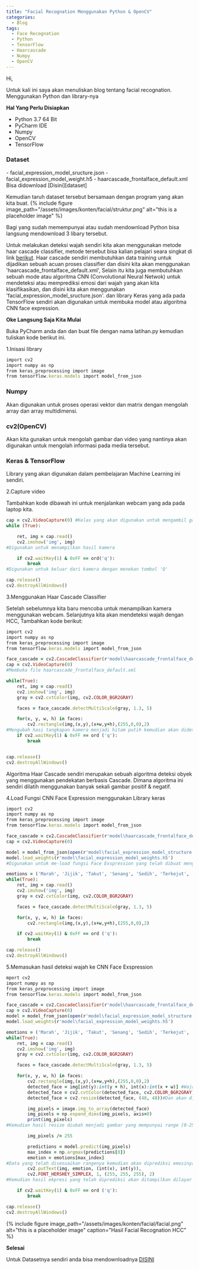 ```yaml
---
title: "Facial Recognation Menggunakan Python & OpenCV"
categories:
  - Blog
tags:
  - Face Recognation
  - Python
  - TensorFlow
  - Haarcascade
  - Numpy
  - OpenCV
---
```

Hi,

Untuk kali ini saya akan menuliskan blog tentang facial recognation. Menggunakan Python dan library-nya

**Hal Yang Perlu Disiapkan**
- Python 3.7 64 Bit
- PyCharm IDE
- Numpy
- OpenCV
- TensorFlow
<h3>Dataset</h3>
- facial_expression_model_sructure.json
- facial_expression_model_weight.h5
- haarcascade_frontalface_default.xml
Bisa didownload [Disini][dataset]

Kemudian taruh dataset tersebut bersamaan dengan program yang akan kita buat.
{% include figure image_path="/assets/images/konten/facial/struktur.png" alt="this is a placeholder image" %}

Bagi yang sudah memempunyai atau sudah mendownload Python bisa langsung mendownload 3 libary tersebut.

Untuk melakukan deteksi wajah sendiri kita akan menggunakan metode haar cascade classifier, metode tersebut bisa kalian pelajari
seara singkat di link [berikut][brkt]. Haar cascade sendiri membutuhkan data training untuk dijadikan sebuah acuan proses classifier dan disini kita akan menggunakan  'haarcascade_frontalface_default.xml', Selain itu kita juga membutuhkan sebuah mode atau algoritma CNN (Convolutional Neural Netwok) untuk mendeteksi atau memprediksi emosi dari wajah yang akan kita klasifikasikan, dan disini kita akan menggunakan 'facial_expression_model_sructure.json'. dan library Keras yang ada pada TensorFlow sendiri akan digunakan untuk membuka model atau algoritma CNN face expression.

**Oke Langsung Saja Kita Mulai**

Buka PyCharm anda dan dan buat file dengan nama latihan.py
kemudian tuliskan kode berikut ini.

1.Inisasi library
```ruby
import cv2
import numpy as np
from keras_preprocessing import image
from tensorflow.keras.models import model_from_json
```
<h3> Numpy </h3> Akan digunakan untuk proses operasi vektor dan matrix dengan mengolah array dan array multidimensi.
<h3>cv2(OpenCV)</h3> Akan kita gunakan untuk mengolah gambar dan video yang nantinya akan digunakan untuk mengolah informasi pada media tersebut.
<h3>Keras & TensorFlow</h3> Library yang akan digunakan dalam pembelajaran Machine Learning ini sendiri.

2.Capture video

Tambahkan kode dibawah ini untuk menjalankan webcam yang ada pada laptop kita.

```ruby
cap = cv2.VideoCapture(0) #Kelas yang akan digunakan untuk mengambil gambar
while (True):

    ret, img = cap.read()
    cv2.imshow('img', img)
#Digunakan untuk menampilkan hasil kamera

    if cv2.waitKey(1) & 0xFF == ord('q'):
        break
#Digunakan untuk keluar dari kamera dengan menekan tombol 'Q'

cap.release()
cv2.destroyAllWindows()
```
3.Menggunakan Haar Cascade Classifier

Setelah sebelumnya kita baru mencoba untuk menampilkan kamera menggunakan webcam. Selanjutnya
kita akan mendeteksi wajah dengan HCC, Tambahkan kode berikut:

```ruby
import cv2
import numpy as np
from keras_preprocessing import image
from tensorflow.keras.models import model_from_json

face_cascade = cv2.CascadeClassifier(r'model\haarcascade_frontalface_default.xml')
cap = cv2.VideoCapture(0)
#Membuka file haarcascade_frontalface_default.xml

while(True):
    ret, img = cap.read()
    cv2.imshow('img', img)
    gray = cv2.cvtColor(img, cv2.COLOR_BGR2GRAY)

    faces = face_cascade.detectMultiScale(gray, 1.3, 5)

    for(x, y, w, h) in faces:
        cv2.rectangle(img,(x,y),(x+w,y+h),(255,0,0),2)
#Mengubah hasi tangkapan kamera menjadi hitam putih kemudian akan dideteksi menggunakan HCC dan selanjutnya hasil pendeteksian akan diberi box berwarna biru
    if cv2.waitKey(1) & 0xFF == ord ('q'):
        break


cap.release()
cv2.destroyAllWindows()
```
Algoritma Haar Cascade sendiri merupakan sebuah algoritma deteksi obyek yang menggunakan pendekatan berbasis
Cascade. Dimana algoritma ini sendiri dilatih menggunakan banyak sekali gambar positif & negatif.

4.Load Fungsi CNN Face Expression menggunakan Library keras
```ruby
import cv2
import numpy as np
from keras_preprocessing import image
from tensorflow.keras.models import model_from_json

face_cascade = cv2.CascadeClassifier(r'model\haarcascade_frontalface_default.xml')
cap = cv2.VideoCapture(0)

model = model_from_json(open(r'model\facial_expression_model_structure.json').read())
model.load_weights(r'model\facial_expression_model_weights.h5')
#Digunakan untuk me-load fungsi Face Exspression yang telah dibuat menggunakan TensorFlow

emotions = ('Marah', 'Jijik', 'Takut', 'Senang', 'Sedih', 'Terkejut', 'Biasa') # Kemudian di set exspressi yang akan di klasifikasikan
while(True):
    ret, img = cap.read()
    cv2.imshow('img', img)
    gray = cv2.cvtColor(img, cv2.COLOR_BGR2GRAY)

    faces = face_cascade.detectMultiScale(gray, 1.3, 5)

    for(x, y, w, h) in faces:
        cv2.rectangle(img,(x,y),(x+w,y+h),(255,0,0),2)

    if cv2.waitKey(1) & 0xFF == ord ('q'):
        break

cap.release()
cv2.destroyAllWindows()
```
5.Memasukan hasil deteksi wajah ke CNN Face Exspression

```ruby
mport cv2
import numpy as np
from keras_preprocessing import image
from tensorflow.keras.models import model_from_json

face_cascade = cv2.CascadeClassifier(r'model\haarcascade_frontalface_default.xml')
cap = cv2.VideoCapture(0)
model = model_from_json(open(r'model\facial_expression_model_structure.json').read())
model.load_weights(r'model\facial_expression_model_weights.h5')

emotions = ('Marah', 'Jijik', 'Takut', 'Senang', 'Sedih', 'Terkejut', 'Biasa')
while(True):
    ret, img = cap.read()
    cv2.imshow('img', img)
    gray = cv2.cvtColor(img, cv2.COLOR_BGR2GRAY)

    faces = face_cascade.detectMultiScale(gray, 1.3, 5)

    for(x, y, w, h) in faces:
        cv2.rectangle(img,(x,y),(x+w,y+h),(255,0,0),2)
        detected_face = img[int(y):int(y + h), int(x):int(x + w)] #Wajah yang terdeteksi kemudian akan di crop
        detected_face = cv2.cvtColor(detected_face, cv2.COLOR_BGR2GRAY) #Kemudian akan di ubah formatnya dari RGB ke Hitam Putih
        detected_face = cv2.resize(detected_face, (48, 48))#Dan akan diubah ukuranya menjadi 48x48 pixel

        img_pixels = image.img_to_array(detected_face)
        img_pixels = np.expand_dims(img_pixels, axis=0)
        print(img_pixels)
#Kemudian hasil resize diubah menjadi gambar yang mempunyai range [0-255] menjadi range [0-1] (Menyesuaikan range nilai klasifikasi )

        img_pixels /= 255

        predictions = model.predict(img_pixels)
        max_index = np.argmax(predictions[0])
        emotion = emotions[max_index]
#Data yang telah disesuaikan rangenya kemudian akan diprediksi emosinya.
        cv2.putText(img, emotion, (int(x), int(y)),
        cv2.FONT_HERSHEY_SIMPLEX, 1, (255, 255, 255), 2)
#Kemudian hasil ekpresi yang telah diprediksi akan ditampilkan dilayar

    if cv2.waitKey(1) & 0xFF == ord ('q'):
        break

cap.release()
cv2.destroyAllWindows()
```
{% include figure image_path="/assets/images/konten/facial/facial.png" alt="this is a placeholder image" caption="Hasil Facial Recognation HCC" %}

**Selesai**

Untuk Datasetnya sendiri anda bisa mendownloadnya [DISINI][dataset]


[brkt]:http://tinyurl.com/s46vthr
[dataset]:https://drive.google.com/file/d/1kIFON73puyzXiHi72bBJ1U_pnlGKolZR/view?usp=sharing
